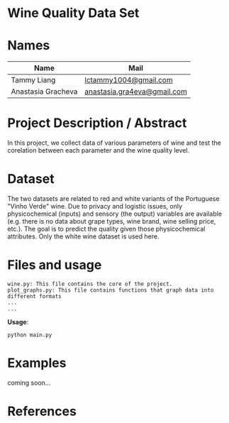 # Wine Quality Data Set

# Names


| Name | Mail |
| ---- | ---- |
| Tammy Liang | lctammy1004@gmail.com |
| Anastasia Gracheva | anastasia.gra4eva@gmail.com |
	
 

# Project Description / Abstract

In this project, we collect data of various parameters of wine and test the corelation between each parameter and the wine quality level.

# Dataset

The two datasets are related to red and white variants of the Portuguese "Vinho Verde" wine. Due to privacy and logistic issues, only physicochemical (inputs) and sensory (the output) variables are available (e.g. there is no data about grape types, wine brand, wine selling price, etc.). The goal is to predict the quality given those physicochemical attributes. Only the white wine dataset is used here.

# Files and usage


    wine.py: This file contains the core of the project.
    plot_graphs.py: This file contains functions that graph data into different formats
    ...
    ...
**Usage**: 

    python main.py
    
# Examples
coming soon...

# References
